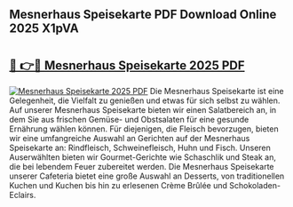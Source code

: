 ## Mesnerhaus Speisekarte PDF Download Online 2025 X1pVA

# <h2><a href="http://gccdez.nevu.top/?p=Mesnerhaus+Speisekarte">🔗 👉🔴 Mesnerhaus Speisekarte 2025 PDF</a></h2>

[![Mesnerhaus Speisekarte 2025 PDF](https://i.imgur.com/dBaPXMq.png)](http://gccdez.nevu.top/?p=Mesnerhaus+Speisekarte)
Die Mesnerhaus Speisekarte ist eine Gelegenheit, die Vielfalt zu genießen und etwas für sich selbst zu wählen. Auf unserer Mesnerhaus Speisekarte bieten wir einen Salatbereich an, in dem Sie aus frischen Gemüse- und Obstsalaten für eine gesunde Ernährung wählen können. Für diejenigen, die Fleisch bevorzugen, bieten wir eine umfangreiche Auswahl an Gerichten auf der Mesnerhaus Speisekarte an: Rindfleisch, Schweinefleisch, Huhn und Fisch. Unseren Auserwählten bieten wir Gourmet-Gerichte wie Schaschlik und Steak an, die bei lebendem Feuer zubereitet werden. Die Mesnerhaus Speisekarte unserer Cafeteria bietet eine große Auswahl an Desserts, von traditionellen Kuchen und Kuchen bis hin zu erlesenen Crème Brûlée und Schokoladen-Eclairs.
